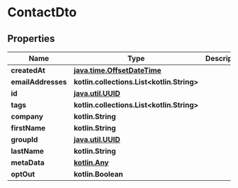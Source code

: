 
# ContactDto

## Properties
Name | Type | Description | Notes
------------ | ------------- | ------------- | -------------
**createdAt** | [**java.time.OffsetDateTime**](java.time.OffsetDateTime) |  | 
**emailAddresses** | **kotlin.collections.List&lt;kotlin.String&gt;** |  | 
**id** | [**java.util.UUID**](java.util.UUID) |  | 
**tags** | **kotlin.collections.List&lt;kotlin.String&gt;** |  | 
**company** | **kotlin.String** |  |  [optional]
**firstName** | **kotlin.String** |  |  [optional]
**groupId** | [**java.util.UUID**](java.util.UUID) |  |  [optional]
**lastName** | **kotlin.String** |  |  [optional]
**metaData** | [**kotlin.Any**]() |  |  [optional]
**optOut** | **kotlin.Boolean** |  |  [optional]



